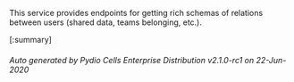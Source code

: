 






This service provides endpoints for getting rich schemas of relations between users (shared data, teams belonging, etc.).

[:summary]

###### Auto generated by Pydio Cells Enterprise Distribution v2.1.0-rc1 on 22-Jun-2020
